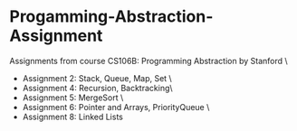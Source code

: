 # Progamming-Abstraction-Assignment

Assignments from course CS106B: Programming Abstraction by Stanford \
- Assignment 2: Stack, Queue, Map, Set \
- Assignment 4: Recursion, Backtracking\
- Assignment 5: MergeSort \
- Assignment 6: Pointer and Arrays, PriorityQueue \
- Assignment 8: Linked Lists 
